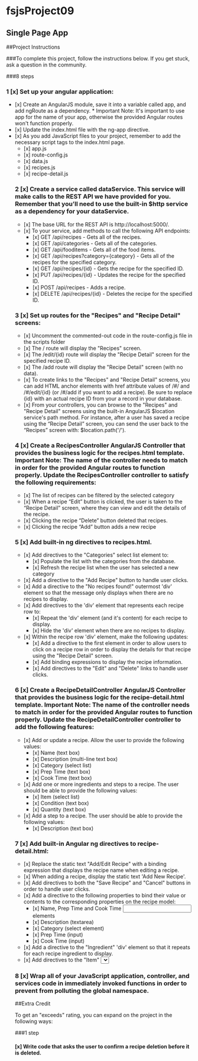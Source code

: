 # fsjsProject09

## Single Page App

##Project Instructions

###To complete this project, follow the instructions below. If you get stuck, ask a question in the community.

 ###8 steps
 ### 1 [x] Set up your angular application:
<ul>
<li> [x] Create an AngularJS module, save it into a variable called app, and add ngRoute as a dependency. * Important Note: It's important to use app for the name of your app, otherwise the provided Angular routes won't function properly.

<li> [x] Update the index.html file with the ng-app directive.
<li> [x] As you add JavaScript files to your project, remember to add the necessary script tags to the index.html page.
<ul>
<li> [x] app.js
<li> [x] route-config.js
<li> [x] data.js
<li> [x] recipes.js
<li> [x] recipe-detail.js
</ul>

### 2 [x] Create a service called dataService. This service will make calls to the REST API we have provided for you. Remember that you’ll need to use the built-in $http service as a dependency for your dataService.
<ul>
    <li> [x] The base URL for the REST API is http://localhost:5000/.
    <li> [x] To your service, add methods to call the following API endpoints:
    <ul>
        <li> [x] GET /api/recipes - Gets all of the recipes.
        <li> [x] GET /api/categories - Gets all of the categories.
        <li> [x] GET /api/fooditems - Gets all of the food items.
        <li> [x] GET /api/recipes?category={category} - Gets all of the recipes for the specified category.
        <li> [x] GET /api/recipes/{id} - Gets the recipe for the specified ID.
        <li> [x] PUT /api/recipes/{id} - Updates the recipe for the specified ID.
        <li> [x] POST /api/recipes - Adds a recipe.
        <li> [x] DELETE /api/recipes/{id} - Deletes the recipe for the specified ID.
    </ul>
</ul>

### 3 [x] Set up routes for the "Recipes" and "Recipe Detail" screens:
<ul>
    <li> [x] Uncomment the commented-out code in the route-config.js file in the scripts folder
    <li> [x] The / route will display the "Recipes" screen.
    <li> [x] The /edit/{id} route will display the "Recipe Detail" screen for the specified recipe ID.
    <li> [x] The /add route will display the "Recipe Detail" screen (with no data).
    <li> [x] To create links to the "Recipes" and "Recipe Detail" screens, you can add HTML anchor elements with href
     attribute values of /#/ and /#/edit/{id} (or /#/add if you want to add a recipe). Be sure to replace {id} with an actual recipe ID from your a record in your database.
    <li> [x] From your controllers, you can browse to the "Recipes" and "Recipe Detail" screens using the built-in AngularJS $location service's path method. For instance, after a user has saved a recipe using the “Recipe Detail” screen, you can send the user back to the “Recipes” screen with: $location.path('/').
</ul>

### 4 [x] Create a RecipesController AngularJS Controller that provides the business logic for the recipes.html template. Important Note: The name of the controller needs to match in order for the provided Angular routes to function properly. Update the RecipesController controller to satisfy the following requirements:
<ul>
    <li> [x] The list of recipes can be filtered by the selected category
    <li> [x] When a recipe “Edit” button is clicked, the user is taken to the “Recipe Detail” screen, where they can view and edit the details of the recipe.
    <li> [x] Clicking the recipe “Delete” button deleted that recipes.
    <li> [x] Clicking the recipe “Add” button adds a new recipe
</ul>

### 5 [x] Add built-in ng directives to recipes.html.
<ul>
    <li> [x] Add directives to the "Categories" select list element to:
    <ul>
        <li> [x] Populate the list with the categories from the database.
        <li> [x] Refresh the recipe list when the user has selected a new category
    </ul>
    <li> [x] Add a directive to the "Add Recipe" button to handle user clicks.
    <li> [x] Add a directive to the "No recipes found!" outermost 'div' element so that the message only displays when there are no recipes to display.
    <li> [x] Add directives to the 'div' element that represents each recipe row to:
    <ul>
        <li> [x] Repeat the 'div' element (and it's content) for each recipe to display.
        <li> [x] Hide the 'div' element when there are no recipes to display.
    </ul>
    <li> [x] Within the recipe row 'div' element, make the following updates:
    <ul>
        <li> [x] Add a directive to the first <a> element in order to allow users to click on a recipe row in order to display the details for that recipe using the "Recipe Detail" screen.
        <li> [x] Add binding expressions to display the recipe information.
        <li> [x] Add directives to the "Edit" and "Delete" links to handle user clicks.
    </ul>
</ul>

### 6 [x] Create a RecipeDetailController AngularJS Controller that provides the business logic for the recipe-detail.html template. Important Note: The name of the controller needs to match in order for the provided Angular routes to function properly. Update the RecipeDetailController controller to add the following features:
<ul>
    <li> [x] Add or update a recipe. Allow the user to provide the following values:
    <ul>
        <li> [x] Name (text box)
        <li> [x] Description (multi-line text box)
        <li> [x] Category (select list)
        <li> [x] Prep Time (text box)
        <li> [x] Cook Time (text box)
    </ul>
    <li> [x] Add one or more ingredients and steps to a recipe. The user should be able to provide the following values:
    <ul>
        <li> [x] Item (select list)
        <li> [x] Condition (text box)
        <li> [x] Quantity (text box)
    </ul>
    <li> [x] Add a step to a recipe. The user should be able to provide the following values:
    <ul>
        <li> [x] Description (text box)
    </ul>
</ul>

### 7 [x] Add built-in Angular ng directives to recipe-detail.html:
<ul>
    <li> [x] Replace the static text "Add/Edit Recipe" with a binding expression that displays the recipe name when editing a recipe.
    <li> [x] When adding a recipe, display the static text 'Add New Recipe'.
    <li> [x] Add directives to both the "Save Recipe" and "Cancel" buttons in order to handle user clicks.
    <li> [x] Add a directive to the following properties to bind their value or contents to the corresponding properties on the recipe model:
    <ul>
        <li> [x] Name, Prep Time and Cook Time <input> elements
        <li> [x] Description (textarea)
        <li> [x] Category (select element)
        <li> [x] Prep Time (input)
        <li> [x] Cook Time (input)
    </ul>
    <li> [x] Add a directive to the "Ingredient" 'div' element so that it repeats for each recipe ingredient to display.
    <li> [x] Add directives to the "Item" <select> element to bind its value to the recipe ingredient model's foodItem property and to populate the list with the food items from the database.
    <li> [x] Add a directive to the "Condition" <input> element to bind its value to the recipe ingredient model's 
    condition property.
    <li> [x] Add a directive to the "Amount" <input> element to bind its value to the recipe ingredient model's 
    amount property.
    <li> [x] Add a directive to the "Delete" <a> element so that you can delete the recipe ingredient when the user clicks on the link.
    <li> [x] Add a directive to the "Add Another Ingredient" <button> element in order to handle when the user clicks to add a new recipe ingredient.
    <li> [x] Add a directive to the "Step" 'div' element so that it repeats for each recipe step to display.
    <li> [x] Add a directive to the "Description" <input> element to bind its value to the recipe step model's description property.
    <li> [x] Add a directive to the "Delete" <a> element so that you can delete the recipe step when the user clicks 
    on the link.
    <li> [x] Add a directive to the "Add Another Step" <button> element in order to handle when the user clicks to add a new recipe step.
</ul>

### 8 [x] Wrap all of your JavaScript application, controller, and services code in immediately invoked functions in order to prevent from polluting the global namespace.

##Extra Credit

To get an "exceeds" rating, you can expand on the project in the following ways:

###1 step
 
#### [x] Write code that asks the user to confirm a recipe deletion before it is deleted.

